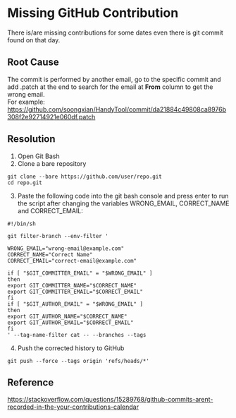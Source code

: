 # Missing GitHub Contribution
There is/are missing contributions for some dates even there is git commit found on that day.

## Root Cause
The commit is performed by another email, go to the specific commit and add .patch at the end to search for the email at **From** column to get the wrong email. <br/>
For example: https://github.com/soongxian/HandyTool/commit/da21884c49808ca8976b308f2e92714921e060df.patch

## Resolution
1. Open Git Bash
2. Clone a bare repository
```
git clone --bare https://github.com/user/repo.git
cd repo.git
```
3. Paste the following code into the git bash console and press enter to run the script after changing the variables WRONG_EMAIL, CORRECT_NAME and CORRECT_EMAIL:
```
#!/bin/sh

git filter-branch --env-filter '

WRONG_EMAIL="wrong-email@example.com"
CORRECT_NAME="Correct Name"
CORRECT_EMAIL="correct-email@example.com"

if [ "$GIT_COMMITTER_EMAIL" = "$WRONG_EMAIL" ]
then
export GIT_COMMITTER_NAME="$CORRECT_NAME"
export GIT_COMMITTER_EMAIL="$CORRECT_EMAIL"
fi
if [ "$GIT_AUTHOR_EMAIL" = "$WRONG_EMAIL" ]
then
export GIT_AUTHOR_NAME="$CORRECT_NAME"
export GIT_AUTHOR_EMAIL="$CORRECT_EMAIL"
fi
' --tag-name-filter cat -- --branches --tags
```
4. Push the corrected history to GitHub
```
git push --force --tags origin 'refs/heads/*'
```

## Reference
https://stackoverflow.com/questions/15289768/github-commits-arent-recorded-in-the-your-contributions-calendar
